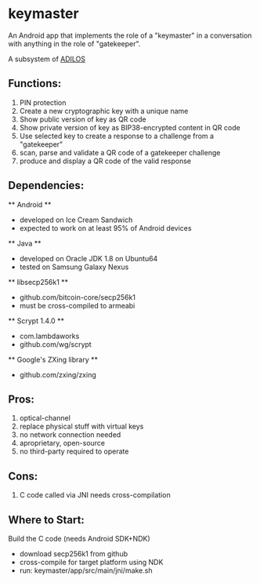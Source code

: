 # keymaster

An Android app that implements the role of a "keymaster" in a conversation with
anything in the role of "gatekeeper".

A subsystem of [ADILOS](https://github.com/bitsanity/ADILOS)

## Functions:

1. PIN protection
2. Create a new cryptographic key with a unique name
3. Show public version of key as QR code
4. Show private version of key as BIP38-encrypted content in QR code
5. Use selected key to create a response to a challenge from a "gatekeeper"
7. scan, parse and validate a QR code of a gatekeeper challenge
8. produce and display a QR code of the valid response

## Dependencies:

** Android **
- developed on Ice Cream Sandwich
- expected to work on at least 95% of Android devices

** Java **
- developed on Oracle JDK 1.8 on Ubuntu64
- tested on Samsung Galaxy Nexus

** libsecp256k1 **
- github.com/bitcoin-core/secp256k1
- must be cross-compiled to armeabi

** Scrypt 1.4.0 **
- com.lambdaworks
- github.com/wg/scrypt

** Google's ZXing library **
- github.com/zxing/zxing

## Pros:

1. optical-channel
2. replace physical stuff with virtual keys
3. no network connection needed
4. aproprietary, open-source
5. no third-party required to operate

## Cons:

1. C code called via JNI needs cross-compilation

## Where to Start:

Build the C code (needs Android SDK+NDK)
- download secp256k1 from github
- cross-compile for target platform using NDK
- run: keymaster/app/src/main/jni/make.sh

